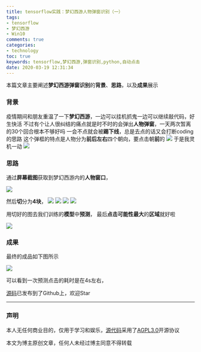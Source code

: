 ```yaml
---
title: tensorflow实践：梦幻西游人物弹窗识别（一）
tags: 
- tensorflow
- 梦幻西游
- Win10
comments: true
categories: 
- technology
toc: true
keywords: tensorflow,梦幻西游,弹窗识别,python,自动点击
date: 2020-03-19 12:31:34
---
```



本篇文章主要阐述**梦幻西游弹窗识别**的**背景**、**思路**，以及**成果**展示

### 背景

疫情期间和朋友重温了一下**梦幻西游**，一边可以挂机抓鬼一边可以继续敲代码，好生快活
不过有个让人很纠结的痛点就是时不时的会弹出**人物弹窗**，一天两次暂离的30个回合根本不够好吗
一会不点就会被**踢下线**，总是去点的话又会打断coding的思路
这个弹框的特点是人物分为**前后左右**四个朝向，要点击朝**前**的
![](http://images.di1shuai.com/FmDIRoW-uf7202sHP3Eky3sDT9VD)
于是我灵机一动
![](http://images.di1shuai.com/FswzKDqTRqpLW9ZJ67vyUkVFc3BU)

### 思路

通过**屏幕截图**获取到梦幻西游内的**人物窗口**，

![](http://images.di1shuai.com/FvmxSuj1rzrJwWLb5v2ZMK5yqqYg)

然后**切**分为**4块**，
![](http://images.di1shuai.com/FtNE-uhRJniapeoZu-L5DTnVY-KH)
![](http://images.di1shuai.com/Fu4P4PpvjEdWYxPwiBl0bzL-Yw-u)
![](http://images.di1shuai.com/FoRMjFWNw0ixNK6tYIwKADSQi-UX)
![](http://images.di1shuai.com/FsGV0OkNfQuog-NtJx33JRAC-IlA)

用切好的图去我们训练的**模型**中**预测**，
最后**点击可能性最大**的**区域**就好啦

![](http://images.di1shuai.com/Fl91DfaNDpCfVTf_KfZ17oaZcGcc)



### 成果

最终的成品如下图所示

![](http://images.di1shuai.com/Fhvwyz8scozJqC5rx4oFimY4nqlh)

可以看到一次预测点击的耗时是在4s左右，

[源码](https://github.com/BestBurning/mhxy)已发布到了Github上，欢迎Star

---
### 声明

本人无任何商业目的，仅用于学习和娱乐，[源代码](https://github.com/BestBurning/mhxy)采用了[AGPL3.0](https://opensource.org/licenses/AGPL-3.0)开源协议

本文为博主原创文章，任何人未经过博主同意不得转载